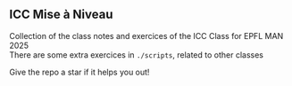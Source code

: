 ## ICC Mise à Niveau
Collection of the class notes and exercices of the ICC Class for EPFL MAN 2025\
There are some extra exercices in `./scripts`, related to other classes

Give the repo a star if it helps you out!
